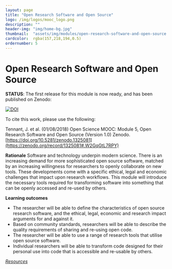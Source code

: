 ```yaml
---
layout: page
title: "Open Research Software and Open Source"
logo: /img/logos/mooc_logo.png
description: ""
header-img: "img/home-bg.jpg"
thumbnail:  "assets/img/modules/open-research-software-and-open-source.png"
cardcolor:  rgba(157,218,194,0.5)
ordernumber: 5
---
```


# Open Research Software and Open Source

**STATUS**: The first release for this module is now ready, and has been published on Zenodo:

[![DOI](https://zenodo.org/badge/DOI/10.5281/zenodo.1325081.svg)](https://doi.org/10.5281/zenodo.1325081)

To cite this work, please use the following:

Tennant, J. et al. (01/08/2018) Open Science MOOC: Module 5, Open Research Software and Open Source (Version 1.0) Zenodo. [https://doi.org/10.5281/zenodo.1325081](https://zenodo.org/record/1325081#.W2GqGtL7RPY)

**Rationale**
Software and technology underpin modern science. There is an increasing demand for more sophisticated open source software, matched by an increasing willingness for researchers to openly collaborate on new tools. These
developments come with a specific ethical, legal and economic challenges that impact upon research workflows. This module will introduce the necessary tools required for transforming software into something that can be openly accessed and re-used by others.

**Learning outcomes**
* The researcher will be able to define the characteristics of open source research software, and the ethical, legal, economic and research impact arguments for and against it.
* Based on community standards, researchers will be able to describe the quality requirements of sharing and re-using open code.
* The researcher will be able to use a range of research tools that utilise open source software.
* Individual researchers will be able to transform code designed for their personal
use into code that is accessible and re-usable by others.

[_Resources_](http://opensciencemooc.eu/resources/#five)
